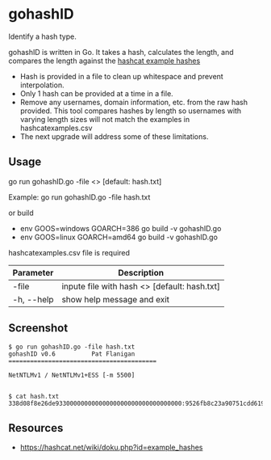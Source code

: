 # gohashID
Identify a hash type.


gohashID is written in Go. 
It takes a hash, calculates the length, and compares the length against the [hashcat example hashes](https://hashcat.net/wiki/doku.php?id=example_hashes)

*   Hash is provided in a file to clean up whitespace and prevent interpolation.
*   Only 1 hash can be provided at a time in a file. 
*   Remove any usernames, domain information, etc. from the raw hash provided. This tool compares hashes by length so usernames with varying length sizes will not match the examples in hashcatexamples.csv
*   The next upgrade will address some of these limitations.

Usage
------------
go run gohashID.go -file <<Filename>> [default: hash.txt] 

Example: go run gohashID.go -file hash.txt

or build

*   env GOOS=windows GOARCH=386 go build -v gohashID.go
*   env GOOS=linux GOARCH=amd64 go build -v gohashID.go

hashcatexamples.csv file is required


|Parameter     |Description  |
|-----------|-------------------------------------------------------|
|-file      |inpute file with hash <<Filename>> [default: hash.txt] |
|-h, --help |show help message and exit                             |



Screenshot
----------

    $ go run gohashID.go -file hash.txt
	gohashID v0.6          Pat Flanigan
	=========================================

	NetNTLMv1 / NetNTLMv1+ESS [-m 5500]


    $ cat hash.txt
    338d08f8e26de93300000000000000000000000000000000:9526fb8c23a90751cdd619b6cea564742e1e4bf33006ba41:cb8086049ec4736c
    

Resources
---------

-  https://hashcat.net/wiki/doku.php?id=example_hashes
